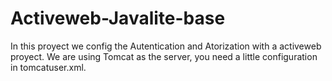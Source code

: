 # Activeweb-Javalite-base
In this proyect we config the Autentication and Atorization with a activeweb proyect.
We are using Tomcat as the server, you need a little configuration in tomcatuser.xml.
